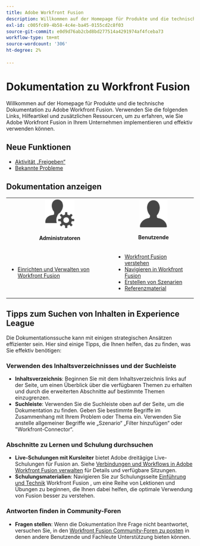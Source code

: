 ```yaml
---
title: Adobe Workfront Fusion
description: Willkommen auf der Homepage für Produkte und die technische Dokumentation zu Adobe Workfront Fusion. Verwenden Sie die folgenden Links, Hilfeartikel und zusätzlichen Ressourcen, um zu erfahren, wie Sie Adobe Workfront Fusion in Ihrem Unternehmen implementieren und effektiv verwenden können.
exl-id: c005fc89-4b58-4c4e-ba45-0155cd2c8f03
source-git-commit: e0d9d76ab2cbd8bd277514a4291974af4fceba73
workflow-type: tm+mt
source-wordcount: '306'
ht-degree: 2%

---
```


# Dokumentation zu Workfront Fusion

Willkommen auf der Homepage für Produkte und die technische Dokumentation zu Adobe Workfront Fusion. Verwenden Sie die folgenden Links, Hilfeartikel und zusätzlichen Ressourcen, um zu erfahren, wie Sie Adobe Workfront Fusion in Ihrem Unternehmen implementieren und effektiv verwenden können.

## Neue Funktionen

* [Aktivität „Freigeben“](/help/workfront-fusion/fusion-product-releases/fusion-release-activity.md)
* [Bekannte Probleme](https://experienceleague.adobe.com/en/docs/workfront-known-issues/issues/fusion/workfrontfusion)

## Dokumentation anzeigen

<table>

<tr>
    <td style="text-align: center;"><img src="assets/admin-icon.png" style="width: 80px; height: 80px;"><p><b>Administratoren</b></p></td>
    <td style="text-align: center;"><img src="assets/users-icon.png" style="width: 75px; height: 75px;"><p><b>Benutzende</b></p></td>
  </tr>
  <tr>
    <td>
    <ul>
    <li><a href="/help/workfront-fusion/set-up-and-manage-workfront-fusion/set-up-and-manage-workfront-fusion-toc.md">Einrichten und Verwalten von Workfront Fusion</a></li>
    </ul>
 </td>
    <td>
        <ul>
        <li><a href="/help/workfront-fusion/get-started-with-fusion/understand-fusion/understand-fusion-toc.md">Workfront Fusion verstehen</a></li>
        <li><a href="/help/workfront-fusion/get-started-with-fusion/navigate-fusion/navigate-workfront-fusion.md">Navigieren in Workfront Fusion</a></li>
        <li><a href="/help/workfront-fusion/create-scenarios/create-scenarios-toc.md">Erstellen von Szenarien</a></li>
        <li><a href="/help/workfront-fusion/references/references-toc.md">Referenzmaterial</a></li>
        </ul>
    </td>
  </tr>
</table>

## Tipps zum Suchen von Inhalten in Experience League

Die Dokumentationssuche kann mit einigen strategischen Ansätzen effizienter sein. Hier sind einige Tipps, die Ihnen helfen, das zu finden, was Sie effektiv benötigen:

### Verwenden des Inhaltsverzeichnisses und der Suchleiste

* **Inhaltsverzeichnis**: Beginnen Sie mit dem Inhaltsverzeichnis links auf der Seite, um einen Überblick über die verfügbaren Themen zu erhalten und durch die erweiterten Abschnitte auf bestimmte Themen einzugrenzen.
* **Suchleiste**: Verwenden Sie die Suchleiste oben auf der Seite, um die Dokumentation zu finden. Geben Sie bestimmte Begriffe im Zusammenhang mit Ihrem Problem oder Thema ein. Verwenden Sie anstelle allgemeiner Begriffe wie „Szenario“ „Filter hinzufügen“ oder &quot;Workfront-Connector“.

### Abschnitte zu Lernen und Schulung durchsuchen

* **Live-Schulungen mit Kursleiter** bietet Adobe dreitägige Live-Schulungen für Fusion an. Siehe [Verbindungen und Workflows in Adobe Workfront Fusion verwalten](https://learning.adobe.com/courses/adobe_workfront/cours000000000098121.html) für Details und verfügbare Sitzungen.
* **Schulungsmaterialien**: Navigieren Sie zur Schulungsseite [Einführung und Technik](https://experienceleague.adobe.com/en/docs/workfront-learn/tutorials-workfront/fusion/welcome-to-workfront-fusion/introduction-and-tech-strategy) Workfront Fusion , um eine Reihe von Lektionen und Übungen zu beginnen, die Ihnen dabei helfen, die optimale Verwendung von Fusion besser zu verstehen.

### Antworten finden in Community-Foren

* **Fragen stellen**: Wenn die Dokumentation Ihre Frage nicht beantwortet, versuchen Sie, in den [Workfront Fusion Community-Foren zu posten](https://experienceleaguecommunities.adobe.com/t5/workfront-fusion/ct-p/workfront-fusion-2) in denen andere Benutzende und Fachleute Unterstützung bieten können.
